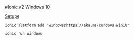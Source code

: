 #Ionic V2 Windows 10

[Setupe](http://ionicframework.com/docs/v2/cli/)

`ionic platform add "windows@https://aka.ms/cordova-win10"`

`ionic run windows`